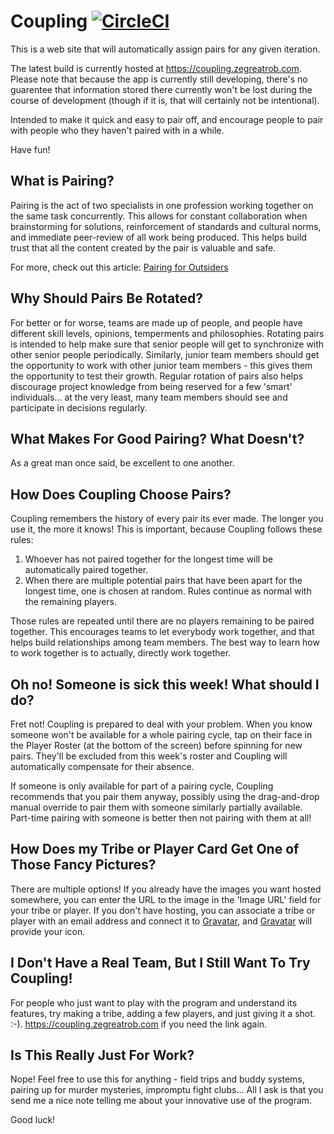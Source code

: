 Coupling [![CircleCI](https://circleci.com/gh/robertfmurdock/Coupling.svg?style=svg)](https://circleci.com/gh/robertfmurdock/Coupling)
========

This is a web site that will automatically assign pairs for any given iteration.

The latest build is currently hosted at https://coupling.zegreatrob.com. Please note that because the app is currently still developing, there's no guarentee that information stored there currently won't be lost during the course of development (though if it is, that will certainly not be intentional).  


Intended to make it quick and easy to pair off, and encourage people to pair with people who they haven't paired with in a while.

Have fun!

What is Pairing?
----------------
  Pairing is the act of two specialists in one profession working together on the same task concurrently. This allows for constant collaboration when brainstorming for solutions, reinforcement of standards and cultural norms, and immediate peer-review of all work being produced. This helps build trust that all the content created by the pair is valuable and safe.

  For more, check out this article: [Pairing for Outsiders](https://medium.com/@robert.f.murdock/pairing-for-outsiders-f3bb68086de1)

Why Should Pairs Be Rotated?
----------------------------
  For better or for worse, teams are made up of people, and people have different skill levels, opinions, temperments and philosophies. Rotating pairs is intended to help make sure that senior people will get to synchronize with other senior people periodically. Similarly, junior team members should get the opportunity to work with other junior team members - this gives them the opportunity to test their growth. Regular rotation of pairs also helps discourage project knowledge from being reserved for a few 'smart' individuals... at the very least, many team members should see and participate in decisions regularly.

What Makes For Good Pairing? What Doesn't?
------------------------------------------

As a great man once said, be excellent to one another.


How Does Coupling Choose Pairs?
-------------------------------

Coupling remembers the history of every pair its ever made. The longer you use it, the more it knows! This is important, because Coupling follows these rules:

1. Whoever has not paired together for the longest time will be automatically paired together.
2. When there are multiple potential pairs that have been apart for the longest time, one is chosen at random. Rules continue as normal with the remaining players.

Those rules are repeated until there are no players remaining to be paired together. This encourages teams to let everybody work together, and that helps build relationships among team members. The best way to learn how to work together is to actually, directly work together.

Oh no! Someone is sick this week! What should I do?
---------------------------------------------------

Fret not! Coupling is prepared to deal with your problem. When you know someone won't be available for a whole pairing cycle, tap on their face in the Player Roster (at the bottom of the screen) before spinning for new pairs. They'll be excluded from this week's roster and Coupling will automatically compensate for their absence.

If someone is only available for part of a pairing cycle, Coupling recommends that you pair them anyway, possibly using the drag-and-drop manual override to pair them with someone similarly partially available. Part-time pairing with someone is better then not pairing with them at all!

How Does my Tribe or Player Card Get One of Those Fancy Pictures?
--------------------------------------------------------

There are multiple options! If you already have the images you want hosted somewhere, you can enter the URL to the image in the 'Image URL' field for your tribe or player. If you don't have hosting, you can associate a tribe or player with an email address and connect it to [Gravatar](http://www.gravatar.com), and [Gravatar](http://www.gravatar.com) will provide your icon.


I Don't Have a Real Team, But I Still Want To Try Coupling!
-----------------------------------------------------------

For people who just want to play with the program and understand its features, try making a tribe, adding a few players, and just giving it a shot. :-). https://coupling.zegreatrob.com if you need the link again.

Is This Really Just For Work?
-----------------------------

Nope! Feel free to use this for anything - field trips and buddy systems, pairing up for murder mysteries, impromptu fight clubs... All I ask is that you send me a nice note telling me about your innovative use of the program.

Good luck!

